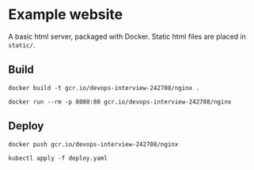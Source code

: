 # Example website

A basic html server, packaged with Docker. Static html files are placed in `static/`.

## Build

`docker build -t gcr.io/devops-interview-242708/nginx .`

`docker run --rm -p 8080:80 gcr.io/devops-interview-242708/nginx`

## Deploy

`docker push gcr.io/devops-interview-242708/nginx`

`kubectl apply -f deploy.yaml`

